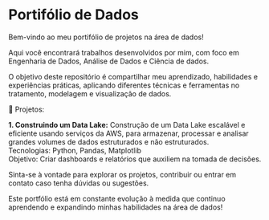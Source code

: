 # Portifólio de Dados
Bem-vindo ao meu portifólio de projetos na área de dados! 

Aqui você encontrará trabalhos desenvolvidos por mim, com foco em Engenharia de Dados, Análise de Dados e Ciência de dados.

O objetivo deste repositório é compartilhar meu aprendizado, habilidades e experiências práticas, aplicando diferentes técnicas e ferramentas no tratamento, modelagem e visualização de dados.

📂 Projetos:

**1. Construindo um Data Lake:**
Construção de um Data Lake escalável e eficiente usando serviços da AWS, para armazenar, processar e analisar grandes volumes de dados estruturados e não estruturados.  
Tecnologias: Python, Pandas, Matplotlib  
Objetivo: Criar dashboards e relatórios que auxiliem na tomada de decisões.  

Sinta-se à vontade para explorar os projetos, contribuir ou entrar em contato caso tenha dúvidas ou sugestões.   

Este portfólio está em constante evolução à medida que continuo aprendendo e expandindo minhas habilidades na área de dados!
